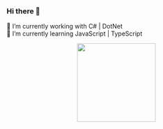 ### Hi there 👋

🔭 I’m currently working with C# | DotNet <br>
 🌱 I’m currently learning JavaScript | TypeScript
 
 <div align="center">
  <a href="https://github.com/LeonardoMeger">
 <img height="180em" src="https://github-readme-stats.vercel.app/api/top-langs/?username=LeonardoMeger&layout=compact&langs_count=7&theme=dracula"/>
</div>

<!--
**LeonardoMeger/LeonardoMeger** is a ✨ _special_ ✨ repository because its `README.md` (this file) appears on your GitHub profile.

Here are some ideas to get you started:

- ...

- 👯 I’m looking to collaborate on ...
- 🤔 I’m looking for help with ...
- 💬 Ask me about ...
- 📫 How to reach me: ...
- 😄 Pronouns: ...
- ⚡ Fun fact: ...
-->
